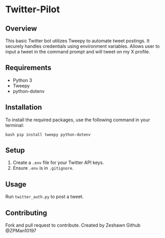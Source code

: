 # Twitter-Pilot

## Overview
This basic Twitter bot utilizes Tweepy to automate tweet postings. It securely handles credentials using environment variables. Allows user to input a tweet in the command prompt and will tweet on my X profile. 

## Requirements
- Python 3
- Tweepy
- python-dotenv

## Installation
To install the required packages, use the following command in your terminal:

```bash pip install tweepy python-dotenv ```

## Setup
1. Create a `.env` file for your Twitter API keys.
2. Ensure `.env` is in `.gitignore`.

## Usage
Run `twitter_auth.py` to post a tweet.

## Contributing
Fork and pull request to contribute.
Created by Zeshawn
Github @ZPMan10197 